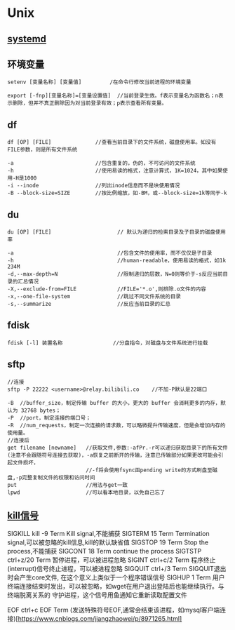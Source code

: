 # Unix

## [systemd](http://www.ruanyifeng.com/blog/2016/03/systemd-tutorial-commands.html)

## 环境变量

```
setenv [变量名称] [变量值]         /在命令行修改当前进程的环境变量

export [-fnp][变量名称]=[变量设置值]  //当前登录生效。f表示变量名为函数名；n表示删除，但并不真正删除因为对当前登录有效；p表示查看所有变量。
```

## df

```
df [OP] [FILE]              //查看当前目录下的文件系统，磁盘使用率。如没有FILE参数，则是所有文件系统

-a                          //包含重复的，伪的，不可访问的文件系统
-h				            //使用易读的格式，注意计算式，1K=1024，其中如果使用-H是1000
-i --inode                  //列出inode信息而不是块使用情况
-B --block-size=SIZE        //按比例缩放，如-BM，或--block-size=1k等同于-k

```

## du

```
du [OP] [FILE]                     // 默认为递归的检索目录及子目录的磁盘使用率

-a                                 //包含文件的使用率，而不仅仅是子目录
-h                                 //human-readable，使用易读的格式，如1k 234M
-d,--max-depth=N                   //限制递归的层数，N=0则等价于-s反应当前目录的汇总情况
-X,--exclude-from=FILE             //FILE='*.o',则排除.o文件的内容
-x,--one-file-system               //跳过不同文件系统的目录
-s,--summarize                     //反应当前目录的汇总

```

## fdisk

```
fdisk [-l] 装置名称                //分盘指令，对磁盘与文件系统进行挂载
```

## sftp

```
//连接
sftp -P 22222 <username>@relay.bilibili.co    //不加-P默认是22端口

-B  //buffer_size，制定传输 buffer 的大小，更大的 buffer 会消耗更多的内存，默认为 32768 bytes；
-P  //port，制定连接的端口号；
-R  //num_requests，制定一次连接的请求数，可以略微提升传输速度，但是会增加内存的使用量。
//连接后
get filename [newname]   //获取文件,参数:-afPr.-r可以递归获取目录下的所有文件(注意不会跟随符号连接去获取)，-a恢复之前断开的传输，注意已传输部分如果更改可能会引起文件损坏，
                         //-f将会使用fsync函pending write的方式刷盘至磁盘,-p完整复制文件的权限和访问时间
put                      //用法与get一致
lpwd                     //可以看本地目录，以免自己忘了
```

## [kill信号](https://zhuanlan.zhihu.com/p/113876980)

SIGKILL       kill -9    Term    Kill signal,不能捕获
SIGTERM            15    Term    Termination signal,可以被忽略的kill信息,kill的默认缺省值
SIGSTOP            19    Term    Stop the process,不能捕获
SIGCONT            18    Term    continue the process
SIGTSTP     ctrl+z/20    Term    暂停进程，可以被进程忽略
SIGINT       ctrl+c/2    Term    程序终止(interrupt)信号终止进程，可以被进程忽略
SIGQUIT      ctrl+\/3    Term    SIGQUIT退出时会产生core文件, 在这个意义上类似于一个程序错误信号
SIGHUP              1    Term    用户终端连接结束时发出，可以被忽略，如wget在用户退出登陆后也能继续执行。与终端脱离关系的
                                 守护进程，这个信号用鱼通知它重新读取配置文件

EOF          ctrl+c EOF  Term    (发送特殊符号EOF,通常会结束该进程，如mysql客户端连接)[https://www.cnblogs.com/jiangzhaowei/p/8971265.html]
